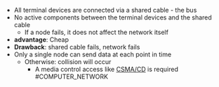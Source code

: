 * All terminal devices are connected via a shared cable - the bus
* No active components between the terminal devices and the shared cable
	* If a node fails, it does not affect the network itself
* **advantage**: Cheap
* **Drawback**: shared cable fails, network fails
* Only a single node can send data at each point in time
	* Otherwise: collision will occur
		* A media control access like [CSMA/CD](CD) is required
#COMPUTER_NETWORK 